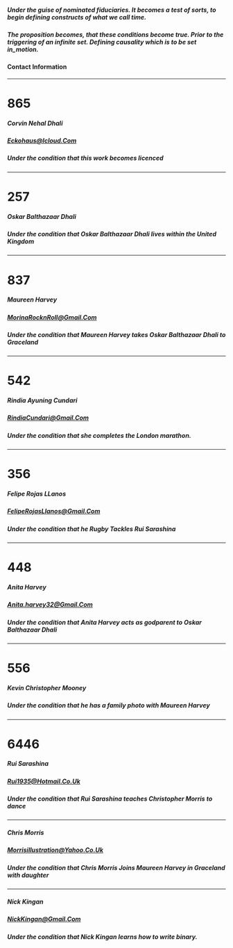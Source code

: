 
##### Under the guise of nominated fiduciaries. It becomes a test of sorts, to begin defining constructs of what we call time. 
##### The proposition becomes, that these conditions become true. Prior to the triggering of an infinite set. Defining causality which is to be set in_motion.


#### Contact Information 
---
# 865
##### Corvin Nehal Dhali
##### Eckohaus@Icloud.Com
##### Under the condition that this work becomes licenced

---
# 257
##### Oskar Balthazaar Dhali
##### Under the condition that Oskar Balthazaar Dhali lives within the United Kingdom

---
# 837
##### Maureen Harvey
##### MorinaRocknRoll@Gmail.Com
##### Under the condition that Maureen Harvey takes Oskar Balthazaar Dhali to Graceland

---
# 542
##### Rindia Ayuning Cundari
##### RindiaCundari@Gmail.Com
##### Under the condition that she completes the London marathon.

---
# 356
##### Felipe Rojas LLanos
##### FelipeRojasLlanos@Gmail.Com
##### Under the condition that he Rugby Tackles Rui Sarashina 


---
# 448
##### Anita Harvey
##### Anita.harvey32@Gmail.Com
##### Under the condition that Anita Harvey acts as godparent to Oskar Balthazaar Dhali

---

# 556
##### Kevin Christopher Mooney
##### Under the condition that he has a family photo with Maureen Harvey

---
# 6446
##### Rui Sarashina
##### Rui1935@Hotmail.Co.Uk
##### Under the condition that Rui Sarashina teaches Christopher Morris to dance

---

##### Chris Morris 
##### Morrisillustration@Yahoo.Co.Uk
##### Under the condition that Chris Morris Joins Maureen Harvey in Graceland with daughter

---

##### Nick Kingan
##### NickKingan@Gmail.Com
##### Under the condition that Nick Kingan learns how to write binary.
